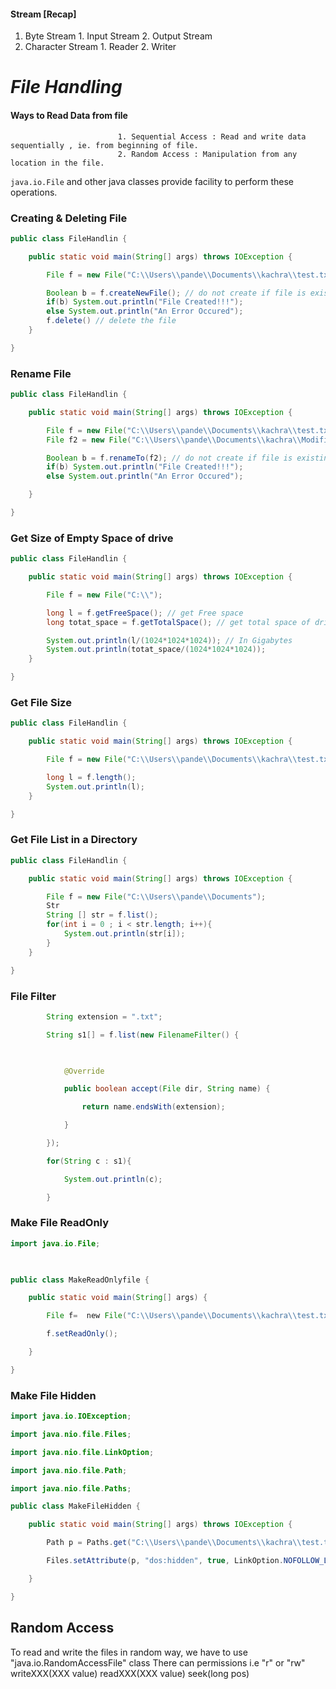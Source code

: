 #### Stream  [Recap]
1. Byte Stream 
		1.  Input Stream
		2. Output Stream
2. Character Stream 
		1. Reader
		2. Writer

# *File Handling*

#### Ways to Read Data from file
							1. Sequential Access : Read and write data sequentially , ie. from beginning of file.
							2. Random Access : Manipulation from any location in the file.


`java.io.File` and other java classes provide facility to perform these operations.

### Creating & Deleting File 
``` JAVA
public class FileHandlin {

    public static void main(String[] args) throws IOException {

        File f = new File("C:\\Users\\pande\\Documents\\kachra\\test.txt");

        Boolean b = f.createNewFile(); // do not create if file is existing with same name 
        if(b) System.out.println("File Created!!!");
        else System.out.println("An Error Occured");
		f.delete() // delete the file
    }

}
```

### Rename File
```JAVA
public class FileHandlin {

    public static void main(String[] args) throws IOException {

        File f = new File("C:\\Users\\pande\\Documents\\kachra\\test.txt");
        File f2 = new File("C:\\Users\\pande\\Documents\\kachra\\Modified.txt");

        Boolean b = f.renameTo(f2); // do not create if file is existing with same name 
        if(b) System.out.println("File Created!!!");
        else System.out.println("An Error Occured");

    }

}
```

### Get Size of Empty Space of drive
```java
public class FileHandlin {

    public static void main(String[] args) throws IOException {

        File f = new File("C:\\");

        long l = f.getFreeSpace(); // get Free space
        long totat_space = f.getTotalSpace(); // get total space of drive

        System.out.println(l/(1024*1024*1024)); // In Gigabytes
		System.out.println(totat_space/(1024*1024*1024));
    }

}
```

### Get File Size
```JAVA
public class FileHandlin {

    public static void main(String[] args) throws IOException {

        File f = new File("C:\\Users\\pande\\Documents\\kachra\\test.txt");

        long l = f.length();
		System.out.println(l);
    }

}
```

### Get File List in a Directory
```JAVA
public class FileHandlin {

    public static void main(String[] args) throws IOException {

        File f = new File("C:\\Users\\pande\\Documents");
		Str
        String [] str = f.list();
		for(int i = 0 ; i < str.length; i++){
			System.out.println(str[i]);
		}
    }

}
```

### File Filter
```java
        String extension = ".txt";

        String s1[] = f.list(new FilenameFilter() {

  

            @Override

            public boolean accept(File dir, String name) {

                return name.endsWith(extension);

            }

        });

        for(String c : s1){

            System.out.println(c);

        }
```

### Make File ReadOnly
```java
import java.io.File;

  

public class MakeReadOnlyfile {

    public static void main(String[] args) {

        File f=  new File("C:\\Users\\pande\\Documents\\kachra\\test.txt");

        f.setReadOnly();

    }

}
```

### Make File Hidden
```java
import java.io.IOException;

import java.nio.file.Files;

import java.nio.file.LinkOption;

import java.nio.file.Path;

import java.nio.file.Paths;

public class MakeFileHidden {

    public static void main(String[] args) throws IOException {

        Path p = Paths.get("C:\\Users\\pande\\Documents\\kachra\\test.txt");

        Files.setAttribute(p, "dos:hidden", true, LinkOption.NOFOLLOW_LINKS);

    }

}
```

## Random Access
To read and write the files in random way, we have to use "java.io.RandomAccessFile" class
There can permissions i.e "r" or "rw"
writeXXX(XXX value) 
readXXX(XXX value) 
seek(long pos)